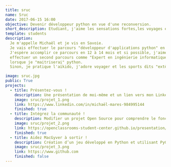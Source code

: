 ```yaml
---
title: sruc
name: Sruc
date: 2017-06-15 16:00
objective: Devenir développeur python en vue d'une reconversion.
short_description: Etudiant, j'aime les sensations fortes,les voyages et je travail dans la chimie
template: students
description:
  Je m'appelle Michaël et je vis en Savoie.
  Je vais effectuer le parcours "développeur d'applications python" en parallèle de mon travail actuel dans la chimie en vue d'une reconversion.
  J'espère accomplir ce parcours en 12 à 14 mois et si possible, j'aimerais plus tard
  effectuer un second parcours comme "Expert en ingénierie informatique" mais uniquement
  lorsque je "maitriserai" python.
  Sinon, je pratique l'aïkido, j'adore voyager et les sports dits "extêmes".

image: sruc.jpg
public: True
projects:
  - title: Présentez-vous !
    description: Une présentation de moi-même et un lien vers mon LinkedIn.
    image: sruc/projet_1.png
    link: https://www.linkedin.com/in/michaël-mares-984995144
    finished: true
  - title: Intégrez la communauté !
    description: Modifier un projet Open Source pour comprendre le fonctionnement de Git, de Github et des pull requests.
    image: sruc/projet_2.png
    link: https://openclassrooms-student-center.github.io/presentation/students/sruc.html
    finished: true
  - title: Aidez MacGyver à sortir !
    description: Création d’un jeu développé en Python et utilisant PyGame.
    image: sruc/projet_3.png
    link: https://www.github.com
    finished: false
---
```

